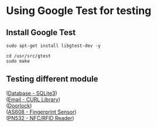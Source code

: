 # Using Google Test for testing

## Install Google Test 
```
sudo apt-get install libgtest-dev -y
```
```
cd /usr/src/gtest
sudo make
```

## Testing different module

([Database - SQLite3](../src/database/Test/)) <br>
([Email - CURL Library](../src/email_curl/Test/)) <br>
([Doorlock](../src/doorlock/Test/)) <br>
([AS608 - Fingerprint Sensor](../src/AS608/Test/)) <br>
([PN532 - NFC/RFID Reader](../src/PN532/Test/)) <br>

